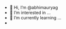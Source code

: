 - 👋 Hi, I’m @abhimauryag
- 👀 I’m interested in ...
- 🌱 I’m currently learning ...
- 
<!---
abhimauryag/abhimauryag is a ✨ special ✨ repository because its `README.md` (this file) appears on your GitHub profile.
You can click the Preview link to take a look at your changes.
--->
